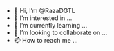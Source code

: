 - 👋 Hi, I’m @RazaDGTL
- 👀 I’m interested in ...
- 🌱 I’m currently learning ...
- 💞️ I’m looking to collaborate on ...
- 📫 How to reach me ...

<!---
RazaDGTL/RazaDGTL is a ✨ special ✨ repository because its `README.md` (this file) appears on your GitHub profile.
You can click the Preview link to take a look at your changes.
--->
